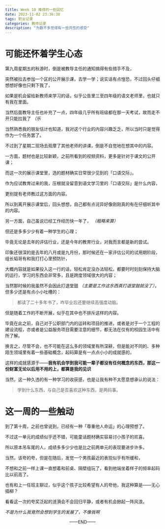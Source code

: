```yaml
---
title: Week 10 难得的一些回忆
date: 2023-11-02 23:36:38
tags: 职业记录
categories: 教师记录
description: "为数不多觉得有一些共性的感受"
---
```


# 可能还怀着学生心态

第九周星期五的秋游时，倒是被教导主任的通知搞得有些措手不及，

突然被拉去参加一个区的公开展示课，去学一学；说实话有点惶恐，不过回头仔细想想好像也只剩下我了，

如果是机会留给新教师来学习的话，似乎公告里三至四年级的语文老师里，也就只有我在里面。

当然后面教导主任也补充了一点，四年级几乎所有班级都在那一天考试，故而走不开只能拉我了 *（乐*

当然熟悉我的朋友估计也知道，我对这个行业的内容兴趣乏乏，所以当时只是觉得作为一个任务罢了。

不过到了星期二现场去观摩了其他老师的讲课，倒是不自觉地在想其中的内容。

一方面，题材也是比较新颖，之前所看到的视频资料，更多是针对于课文的公开课；

而这一次的展示课堂里，选的题材确实日常很少见到的「口语交际」。

作为应试教育过来的我，压根就没留意到语文学习里的「口语交际」是什么内容，

更别提有老师教过这方面的内容。

所以到离开展示课堂后，回头想想，自己都有点诧异好像刚刚真的有在仔细听其中的内容。

另一方面，自己虽说已经工作经历快一年了， *（粗略来算）*

但还是多多少少有着一种学生的心理；

毕竟无论是去年的评估行业，还是今年的教育行业，对我而言都是新的尝试。

印象还很深的是去年的八月或是九月份，那时候还在一家评估公司的试用期阶段，组长韬哥有和我打打心里预防针，

大概内容就是如果投入这一行的话，轻松肯定没办法轻松，都要时时刻刻保持大脑的运行，学习的东西会非常多，且是跨度领域很大的内容；

当然那时候的我虽然不会因此打退堂鼓 *（主要是工作这东西真打退堂鼓就没了）*，但多少还是有点小小吐槽的：

> 都读了二十多年书了，咋毕业后还要继续高强度动脑。

但是随着工作的不断开展，似乎在其中也不排斥这样的内容。

毕竟在此之前，自己对于公职部门内的运转和项目的推进，或者是对于一个工程的建设流程，亦或者是公益服务项目需要注意的细节，都无法在仅有的校园生活中有所了解。

换言之，尽管不会，也不可能在这么多的领域里有所深耕，但是能对不同的、多种陌生领域里有着一些基础概念，起码算是有一点点小小的成就感的，

这样的成就感源于——**我有机会学到我可能一辈子都没有任何概念的东西，那这一份财富无论以后用不用的上，都算是我的见识**

当然，这一种久违的有一种学习的收获感，也是让我有种不太愿意想承认的说法：

> 学到什么东西，与自己是否喜欢这种东西，是两码事。


# 这一周的一些触动

到了第十周，之前也曾说到，已经有一种「尊重他人命运」的心理预想了。

不过这一单元的成绩似乎还不错，可能童话题材确实容易讨小孩子的欢喜。

所以原本吊车尾的人，成绩多多少少也是比之前两单元的表现要进步许多。

当然，该夸的夸，但是在随后，发觉一个男孩最近的表现似乎有所缓和，

不想和之前一样上课一直想着和前桌、隔壁组玩了，看到他端坐着样子的频率起码比以前高了。

也有和上一任班主聊过，似乎这个孩子比较希望有人的夸他，我这种算是——无心插柳？

看看这一次的夸奖泛起的涟漪会不会回归平静，或者有机会掀起一阵风浪。

*不是为什么我竟然会想到学生的发展了，不像我啊*


<center>——END——</center>